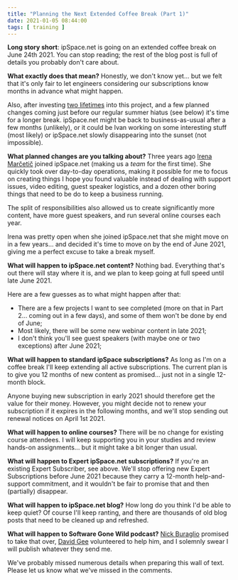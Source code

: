 ```yaml
---
title: "Planning the Next Extended Coffee Break (Part 1)"
date: 2021-01-05 08:44:00
tags: [ training ]
---
```

**Long story short**: ipSpace.net is going on an extended coffee break on June 24th 2021. You can stop reading; the rest of the blog post is full of details you probably don't care about.

**What exactly does that mean?** Honestly, we don't know yet... but we felt that it's only fair to let engineers considering our subscriptions know months in advance what might happen.

Also, after investing [two lifetimes](https://www.smbc-comics.com/comic/2012-09-02) into this project, and a few planned changes coming just before our regular summer hiatus (see below) it's time for a longer break. ipSpace.net might be back to business-as-usual after a few months (unlikely), or it could be Ivan working on some interesting stuff (most likely) or ipSpace.net slowly disappearing into the sunset (not impossible).
<!--more-->
**What planned changes are you talking about?** Three years ago [Irena Marčetič](https://www.ipspace.net/Team:Irena_Marcetic) joined ipSpace.net (making us a *team* for the first time). She quickly took over day-to-day operations, making it possible for me to focus on creating things I hope you found valuable instead of dealing with support issues, video editing, guest speaker logistics, and a dozen other boring things that need to be do to keep a business running. 

The split of responsibilities also allowed us to create significantly more content, have more guest speakers, and run several online courses each year.

Irena was pretty open when she joined ipSpace.net that she might move on in a few years... and decided it's time to move on by the end of June 2021, giving me a perfect excuse to take a break myself.

**What will happen to ipSpace.net content?** Nothing bad. Everything that's out there will stay where it is, and we plan to keep going at full speed until late June 2021. 

Here are a few guesses as to what might happen after that:

* There are a few projects I want to see completed (more on that in Part 2... coming out in a few days), and some of them won't be done by end of June;
* Most likely, there will be some new webinar content in late 2021;
* I don't think you'll see guest speakers (with maybe one or two exceptions) after June 2021;

**What will happen to standard ipSpace subscriptions?** As long as I'm on a coffee break I'll keep extending all active subscriptions. The current plan is to give you 12 months of new content as promised... just not in a single 12-month block.

Anyone buying new subscription in early 2021 should therefore get the value for their money. However, you might decide not to renew your subscription if it expires in the following months, and we'll stop sending out renewal notices on April 1st 2021.

**What will happen to online courses?** There will be no change for existing course attendees. I will keep supporting you in your studies and review hands-on assignments... but it might take a bit longer than usual.

**What will happen to Expert ipSpace.net subscriptions?** If you're an existing Expert Subscriber, see above. We'll stop offering new Expert Subscriptions before June 2021 because they carry a 12-month help-and-support commitment, and it wouldn't be fair to promise that and then (partially) disappear.

**What will happen to ipSpace.net blog?** How long do you think I'd be able to keep quiet? Of course I'll keep ranting, and there are thousands of old blog posts that need to be cleaned up and refreshed.

**What will happen to Software Gone Wild podcast?** [Nick Buraglio](https://www.ipspace.net/Expert:Nick_Buraglio) promised to take that over, [David Gee](https://www.ipspace.net/Author:David_Gee) volunteered to help him, and I solemnly swear I will publish whatever they send me.

We've probably missed numerous details when preparing this wall of text. Please let us know what we've missed in the comments.
